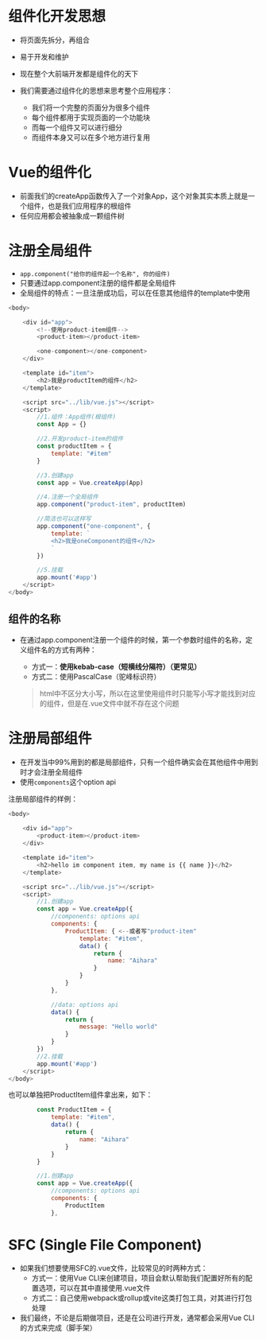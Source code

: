 # 组件化开发思想

- 将页面先拆分，再组合
- 易于开发和维护
- 现在整个大前端开发都是组件化的天下

- 我们需要通过组件化的思想来思考整个应用程序：
  - 我们将一个完整的页面分为很多个组件
  - 每个组件都用于实现页面的一个功能块
  - 而每一个组件又可以进行细分
  - 而组件本身又可以在多个地方进行复用



# Vue的组件化

- 前面我们的createApp函数传入了一个对象App，这个对象其实本质上就是一个组件，也是我们应用程序的根组件
- 任何应用都会被抽象成一颗组件树



# 注册全局组件

- `app.component("给你的组件起一个名称", 你的组件)`
- 只要通过app.component注册的组件都是全局组件
- 全局组件的特点：一旦注册成功后，可以在任意其他组件的template中使用

```javascript
<body>

    <div id="app">
        <!--使用product-item组件-->
        <product-item></product-item>

        <one-component></one-component>
    </div>

    <template id="item">
        <h2>我是productItem的组件</h2>
    </template>

    <script src="../lib/vue.js"></script>
    <script>
        //1.组件：App组件(根组件)
        const App = {}

        //2.开发product-item的组件
        const productItem = {
            template: "#item"
        }

        //3.创建app
        const app = Vue.createApp(App)

        //4.注册一个全局组件
        app.component("product-item", productItem)

        //简洁也可以这样写
        app.component("one-component", {
            template: `
            <h2>我是oneComponent的组件</h2>
            `
        })

        //5.挂载
        app.mount('#app')
    </script>
</body>
```



## 组件的名称

- 在通过app.component注册一个组件的时候，第一个参数时组件的名称，定义组件名的方式有两种：

  - 方式一：**使用kebab-case（短横线分隔符）（更常见）**
  - 方式二：使用PascalCase（驼峰标识符）

  > html中不区分大小写，所以在这里使用组件时只能写小写才能找到对应的组件，但是在.vue文件中就不存在这个问题



# 注册局部组件

- 在开发当中99%用到的都是局部组件，只有一个组件确实会在其他组件中用到时才会注册全局组件
- 使用`components`这个option api

注册局部组件的样例：

```javascript
<body>
    
    <div id="app">
        <product-item></product-item>
    </div>

    <template id="item">
        <h2>hello im component item, my name is {{ name }}</h2>
    </template>

    <script src="../lib/vue.js"></script>
    <script>
        //1.创建app
        const app = Vue.createApp({
            //components: options api
            components: {
                ProductItem: { <--或者写"product-item"
                    template: "#item",
                    data() {
                        return {
                            name: "Aihara"
                        }
                    }
                }
            },

            //data: options api
            data() {
                return {
                    message: "Hello world"
                }
            }
        })
        //2.挂载
        app.mount('#app')
    </script>
</body>
```

也可以单独把ProductItem组件拿出来，如下：

```javascript
        const ProductItem = {
            template: "#item",
            data() {
                return {
                    name: "Aihara"
                }
            }
        }

        //1.创建app
        const app = Vue.createApp({
            //components: options api
            components: {
                ProductItem
            },
```



#  SFC (Single File Component)

- 如果我们想要使用SFC的.vue文件，比较常见的时两种方式：
  - 方式一：使用Vue CLI来创建项目，项目会默认帮助我们配置好所有的配置选项，可以在其中直接使用.vue文件
  - 方式二：自己使用webpack或rollup或vite这类打包工具，对其进行打包处理
- 我们最终，不论是后期做项目，还是在公司进行开发，通常都会采用Vue CLI的方式来完成（脚手架）
